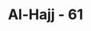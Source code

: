 ---
title: "Al-Hajj - 61"
no: 61
arabic_no: ٦١
ayah: ذٰلِكَ بِاَنَّ اللّٰهَ يُوْلِجُ الَّيْلَ فِى النَّهَارِ وَيُوْلِجُ النَّهَارَ فِى الَّيْلِ وَاَنَّ اللّٰهَ سَمِيْعٌۢ بَصِيْرٌ 
translation: "Demikianlah karena Allah (kuasa) memasukkan malam ke dalam siang dan memasukkan siang ke dalam malam dan sungguh, Allah Maha Mendengar, Maha Melihat."
tafsir: "Memberikan pertolongan dan menjamin kemenangan bagi orang-orang yang beriman itu adalah suatu janji yang pasti dari Allah. Karena Dia Maha Menguasai segala sesuatu. Di antara tanda-tanda kekuasaan-Nya itu, Dia pada suatu musim panas memasukkan malam ke dalam siang, maka siang menjadi panjang, dan pada suatu musim dingin memasukkan siang ke dalam malam, maka malam menjadi panjang. Di daerah khatulistiwa perbedaan waktu malam dan waktu siang ini tidak begitu dirasakan. Tetapi di daerah sub-tropis dan daerah kutub Utara atau Selatan, perbedaan ini sangat kelihatan. Pada musim dingin kelihatan malam amat panjang, sedang di musim panas waktu sianglah yang lebih panjang dari waktu malam.\n\nAyat di atas merupakan salah satu ayat dari sekian ayat dalam Al-Qur'an yang mengungkapkan secara berulang perkara kejadian siang dan malam. (QS 10;67, 16:12, 17;12, 21:33, dst). Dan itu terjadi semata karena kuasa-Nya yang tercermin dari bunyi awal ayat.\n\nMenurut para saintis, malam dan siang merupakan fenomena alam yang terjadi karena posisi bumi yang bergerak mengelilingi matahari pada lintasan yang tetap \"hampir berbentuk\" lingkaran. Karena itu pula bumi terhindar dari mengalami suhu-suhu ekstrem yang mematikan. Bumi yang bulat ketika mengelilingi matahari tadi sambil terus berputar pada sumbunya. Malam terjadi pada bagian bumi yang tidak tersinari oleh sinar matahari dan siang ketika bagian bumi lainnya terkena sinar matahari. Malam itu gelap dan siang itu terang. \n\nMengenai perputaran(rotasi) bumi pada sumbunya, data menunjukkan bahwa kecepatannya adalah 1.670 km per jam. Bandingkan dengan kecepatan peluru ketika dilepaskan dari senjata modern yaitu 1.800 km per jam. Betapa cepatnya rotasi bumi. \n\nSementara kecepatan orbit bumi terhadap matahari adalah 60 kali kecepatan peluru, yakni sekitar 108.000 km per jam. Dengan kecepatan demikian sebuah pesawat akan dapat mengelilingi bumi dalam waktu 22 menit saja.\n\nPerputaran bumi pada sumbunya terjadi satu kali dalam sehari yang menurut pengamatan para ahli merupakan kecepatan yang tepat untuk menghasilkan suhu yang sedang dan nyaman untuk kehidupan di atas permukaan bumi. Dan lebih mencengangkan adalah besarnya sudut sumbu putar bumi ini telah memungkinkan untuk terjadinya 4 musim di belahan utara dan selatan garis equator dan hanya 2 musim di daerah yang terletak tepat di garis equator bumi. \n\nKetepatan perputaran (rotasi) yang mengakibatkan keteraturan terjadinya siang dan malam di bumi ini ditegaskan oleh ayat ini,....Tidaklah mungkin bagi matahari mendapatkan bulan dan malam pun tidak dapat mendahului siang, dan masing-masing beredar pada garis edarnya\" (Yasin/36:40) \n\nDengan pergantian siang dan malam yang secara berkala dan teratur suatu ketetapan Allah untuk menjadi perhitungan waktu bagi kehidupan manusia di bumi. Satu putaran siang dan malam lamanya Allah SWT tentukan 24 jam. Ini yang kita kenal dengan hitungan hari. Satu hari adalah 24 jam. Sementara satu putaran bulan (sebagai satelit bumi) yang mengelilingi bumi memerlukan waktu 29 atau 30 hari. Atau disebut satu bulan.. Sedangkan lamanya bumi mengelilingi atau mengorbit matahari satu putaran penuh dibutuhkan selama 360 hari, dan dikenal dengan satu tahun. Semua ini adalah dasar disusunnya perhitungan waktu atau kalender. \n\nMemasukkan malam kepada siang, dan memasukkan siang kepada malam itu menurut ukuran manusia adalah lebih sulit melakukannya dari memberi kemenangan. Karena itu memberikan kemenangan kepada orang-orang teraniaya sangat mudah dilakukan Allah. Allah mendengarkan segala doa yang dimohonkan hamba kepada-Nya dan melihat semua perbuatan yang dilakukan hamba-Nya."
---
